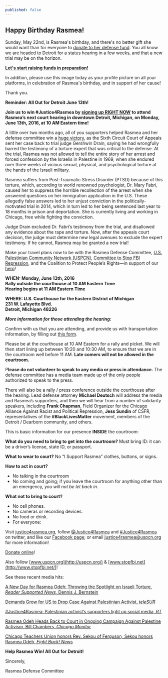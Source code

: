 ```yaml
---
published: false
---
```

## Happy Birthday Rasmea!

Sunday, May 22nd, is Rasmea's birthday, and there's no better gift she would want than for everyone to [donate to her defense fund](http://justice4rasmea.org/donate/). You all know we are headed to Detroit for a status hearing in a few weeks, and that a new trial may be on the horizon.

**[Let's start raising funds in preparation!](http://justice4rasmea.org/donate/)**

In addition, please use this image today as your profile picture on all your platforms, in celebration of Rasmea's birthday, and in support of her cause!

Thank you.
 

**Reminder: All Out for Detroit June 13th!**

**Join us to win #Justice4Rasmea by [signing up RIGHT NOW](https://docs.google.com/forms/d/1ru4N5poBF6KsKCmq7ufDuNAGKX7dkoaVKGMFMsvNiaw/viewform?c=0&w=1) to attend Rasmea’s next court hearing in downtown Detroit, Michigan, on Monday, June 13th, 2016, at 10 AM Eastern time!**

A little over two months ago, all of you supporters helped Rasmea and her defense committee win a [huge victory](http://justice4rasmea.org/news/2016/02/26/Rasmea-Defense-Committee-celebrating-today-planning-next-steps/), as the Sixth Circuit Court of Appeals sent her case back to trial judge Gershwin Drain, saying he had wrongfully barred the testimony of a torture expert that was critical to the defense. At the trial, Rasmea was not allowed to tell the entire story of her arrest and forced confession by the Israelis in Palestine in 1969, when she endured over three weeks of vicious sexual, physical, and psychological torture at the hands of the Israeli military.

Rasmea suffers from Post-Traumatic Stress Disorder (PTSD) because of this torture, which, according to world renowned psychologist, Dr. Mary Fabri, caused her to suppress the horrible recollection of the arrest when she answered questions on her immigration application in the U.S.  These allegedly false answers led to her unjust conviction in the politically-motivated trial in 2014, which in turn led to her being sentenced last year to 18 months in prison and deportation. She is currently living and working in Chicago, free while fighting the conviction. 
 
Judge Drain excluded Dr. Fabri’s testimony from the trial, and disallowed any evidence about the rape and torture. Now, after the appeals court decision, the judge must determine new legal avenues to exclude the expert testimony. If he cannot, Rasmea may be granted a new trial!
 
Make your travel plans now to be with the Rasmea Defense Committee, [U.S. Palestinian Community Network (USPCN)](http://uspcn.org/), [Committee to Stop FBI Repression](http://www.stopfbi.net/), and the Coalition to Protect People’s Rights—in support of our [hero](http://justice4rasmea.org/about/)!
 
**WHEN: Monday, June 13th, 2016
<br>Rally outside the courthouse at 10 AM Eastern Time 
<br>Hearing begins at 11 AM Eastern Time**

**WHERE: U.S. Courthouse for the Eastern District of Michigan
<br>231 W. Lafayette Blvd.
<br>Detroit, Michigan 48226**
 
 
**_More information for those attending the hearing:_**

Confirm with us that you are attending, and provide us with transportation information, by filling out [this form](https://docs.google.com/forms/d/1ru4N5poBF6KsKCmq7ufDuNAGKX7dkoaVKGMFMsvNiaw/viewform?c=0&w=1).

Please be at the courthouse at 10 AM Eastern for a rally and picket. We will then start lining up between 10:20 and 10:30 AM, to ensure that we are in the courtroom well before 11 AM. **Late comers will not be allowed in the courtroom.**

P**lease do not volunteer to speak to any media or press in attendance.** The defense committee has a media team made up of the only people authorized to speak to the press.

There will also be a rally / press conference outside the courthouse after the hearing. Lead defense attorney **Michael Deutsch** will address the media and Rasmea’s supporters, and then we will hear from a number of solidarity speakers, including **Frank Chapman**, Field Organizer for the Chicago Alliance Against Racist and Political Repression, **Jess Sundin** of CSFR, representatives of the **#BlackLivesMatter** movement, members of the Detroit / Dearborn community, and others.  

This is basic information for our presence **INSIDE** the courtroom:  

**What do you need to bring to get into the courtroom?** Must bring ID: it can be a driver’s license, state ID, or passport.
 
**What to wear to court?** No “I Support Rasmea” clothes, buttons, or signs.
 
**How to act in court?**
- No talking in the courtroom
- No coming and going; if you leave the courtroom for anything other than an emergency, _you will not be let back in._

**What not to bring to court?**
- No cell phones.
- No cameras or recording devices.
- No food or drink.
- For everyone:


Visit [justice4rasmea.org](http://justice4rasmea.org/), follow [@Justice4Rasmea](https://twitter.com/justice4rasmea) and [#Justice4Rasmea](https://twitter.com/hashtag/Justice4Rasmea?src=hash) on twitter, and like our [Facebook page](https://www.facebook.com/Free-Rasmea-Now-678264732186412/); or email justice4rasmea@uspcn.org for more information!

[Donate online](http://justice4rasmea.org/donate/)!  

Also follow [www.uspcn.org](http://uspcn.org/)  & [www.stopfbi.net](http://www.stopfbi.net/)!  

See these recent media hits:

[A New Day for Rasmea Odeh: Throwing the Spotlight on Israeli Torture, _Reader Supported News_, Dennis J. Bernstein](http://readersupportednews.org/opinion2/277-75/36119-a-new-day-for-rasmea-odeh-throwing-the-spotlight-on-israeli-torture)

[Demands Grow for US to Drop Case Against Palestinian Activist, _teleSUR_](http://www.telesurtv.net/english/news/Supporters-Campaign-to-Free-US-Palestinian-Activist-Rasmea-Odeh-20160128-0005.html)

[#Justice4Rasmea: Palestinian activist’s supporters light up social media, _RT_](https://www.rt.com/news/330533-palestinian-activist-trial-us-israel/)

[Rasmea Odeh Heads Back to Court in Ongoing Campaign Against Palestine Activism, Bill Chambers, _Chicago Monitor_](http://chicagomonitor.com/2016/04/rasmea-odeh-heads-back-to-court-in-ongoing-campaign-against-palestine-activism/)

[Chicago Teachers Union honors Rev. Sekou of Ferguson, Sekou honors Rasmea Odeh, _Fight Back! News_](http://www.fightbacknews.org/2016/1/20/chicago-teachers-union-honors-rev-sekou-ferguson-sekou-honors-rasmea-odeh)

**Help Rasmea Win! All Out for Detroit!**

Sincerely,
 
Rasmea Defense Committee
